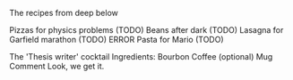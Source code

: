 
The recipes from deep below

Pizzas for physics problems (TODO)
Beans after dark (TODO)
Lasagna for Garfield marathon (TODO)
ERROR
Pasta for Mario (TODO)

The 'Thesis writer' cocktail
Ingredients:
	Bourbon
	Coffee
	(optional) Mug
Comment
	Look, we get it.


